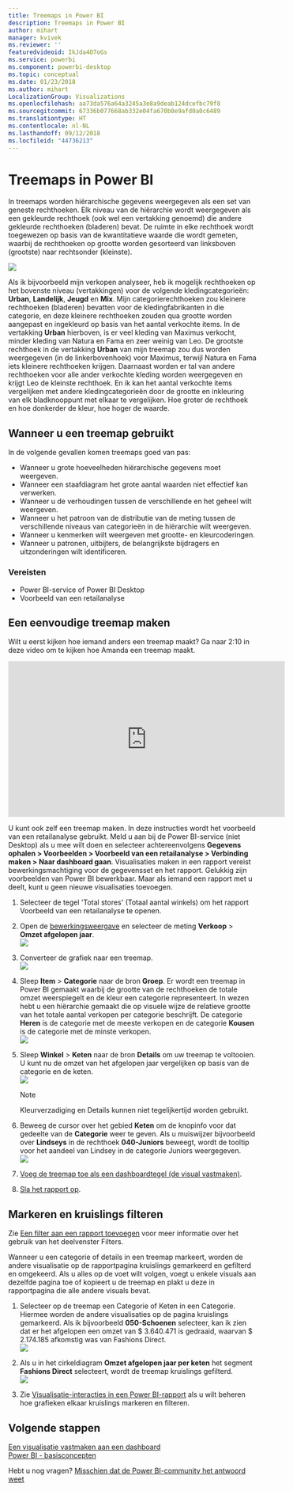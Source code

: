 ```yaml
---
title: Treemaps in Power BI
description: Treemaps in Power BI
author: mihart
manager: kvivek
ms.reviewer: ''
featuredvideoid: IkJda4O7oGs
ms.service: powerbi
ms.component: powerbi-desktop
ms.topic: conceptual
ms.date: 01/23/2018
ms.author: mihart
LocalizationGroup: Visualizations
ms.openlocfilehash: aa73da576a64a3245a3e8a9deab124dcefbc79f8
ms.sourcegitcommit: 67336b077668ab332e04fa670b0e9afd0a0c6489
ms.translationtype: HT
ms.contentlocale: nl-NL
ms.lasthandoff: 09/12/2018
ms.locfileid: "44736213"
---
```

# <a name="treemaps-in-power-bi"></a>Treemaps in Power BI
In treemaps worden hiërarchische gegevens weergegeven als een set van geneste rechthoeken.  Elk niveau van de hiërarchie wordt weergegeven als een gekleurde rechthoek (ook wel een vertakking genoemd) die andere gekleurde rechthoeken (bladeren) bevat.  De ruimte in elke rechthoek wordt toegewezen op basis van de kwantitatieve waarde die wordt gemeten, waarbij de rechthoeken op grootte worden gesorteerd van linksboven (grootste) naar rechtsonder (kleinste).

![](media/power-bi-visualization-treemaps/pbi-nancy_viz_treemap.png)

Als ik bijvoorbeeld mijn verkopen analyseer, heb ik mogelijk rechthoeken op het bovenste niveau (vertakkingen) voor de volgende kledingcategorieën: **Urban**, **Landelijk**, **Jeugd** en **Mix**.  Mijn categorierechthoeken zou kleinere rechthoeken (bladeren) bevatten voor de kledingfabrikanten in die categorie, en deze kleinere rechthoeken zouden qua grootte worden aangepast en ingekleurd op basis van het aantal verkochte items.  In de vertakking **Urban** hierboven, is er veel kleding van Maximus verkocht, minder kleding van Natura en Fama en zeer weinig van Leo.  De grootste rechthoek in de vertakking **Urban** van mijn treemap zou dus worden weergegeven (in de linkerbovenhoek) voor Maximus, terwijl Natura en Fama iets kleinere rechthoeken krijgen. Daarnaast worden er tal van andere rechthoeken voor alle ander verkochte kleding worden weergegeven en krijgt Leo de kleinste rechthoek.  En ik kan het aantal verkochte items vergelijken met andere kledingcategorieën door de grootte en inkleuring van elk bladknooppunt met elkaar te vergelijken. Hoe groter de rechthoek en hoe donkerder de kleur, hoe hoger de waarde.

## <a name="when-to-use-a-treemap"></a>Wanneer u een treemap gebruikt
In de volgende gevallen komen treemaps goed van pas:

* Wanneer u grote hoeveelheden hiërarchische gegevens moet weergeven.
* Wanneer een staafdiagram het grote aantal waarden niet effectief kan verwerken.
* Wanneer u de verhoudingen tussen de verschillende en het geheel wilt weergeven.
* Wanneer u het patroon van de distributie van de meting tussen de verschillende niveaus van categorieën in de hiërarchie wilt weergeven.
* Wanneer u kenmerken wilt weergeven met grootte- en kleurcoderingen.
* Wanneer u patronen, uitbijters, de belangrijkste bijdragers en uitzonderingen wilt identificeren.

### <a name="prerequisites"></a>Vereisten
 - Power BI-service of Power BI Desktop
 - Voorbeeld van een retailanalyse

## <a name="create-a-basic-treemap"></a>Een eenvoudige treemap maken
Wilt u eerst kijken hoe iemand anders een treemap maakt?  Ga naar 2:10 in deze video om te kijken hoe Amanda een treemap maakt.

<iframe width="560" height="315" src="https://www.youtube.com/embed/IkJda4O7oGs" frameborder="0" allowfullscreen></iframe>

U kunt ook zelf een treemap maken. In deze instructies wordt het voorbeeld van een retailanalyse gebruikt. Meld u aan bij de Power BI-service (niet Desktop) als u mee wilt doen en selecteer achtereenvolgens **Gegevens ophalen \> Voorbeelden \> Voorbeeld van een retailanalyse \> Verbinding maken \> Naar dashboard gaan**. Visualisaties maken in een rapport vereist bewerkingsmachtiging voor de gegevensset en het rapport. Gelukkig zijn voorbeelden van Power BI bewerkbaar. Maar als iemand een rapport met u deelt, kunt u geen nieuwe visualisaties toevoegen.

1. Selecteer de tegel 'Total stores' (Totaal aantal winkels) om het rapport Voorbeeld van een retailanalyse te openen.    
2. Open de [bewerkingsweergave](../service-interact-with-a-report-in-editing-view.md) en selecteer de meting **Verkoop** > **Omzet afgelopen jaar**.   
   ![](media/power-bi-visualization-treemaps/treemapfirstvalue_new.png)   
3. Converteer de grafiek naar een treemap.  
   ![](media/power-bi-visualization-treemaps/treemapconvertto_new.png)   
4. Sleep **Item** > **Categorie** naar de bron **Groep**. Er wordt een treemap in Power BI gemaakt waarbij de grootte van de rechthoeken de totale omzet weerspiegelt en de kleur een categorie representeert.  In wezen hebt u een hiërarchie gemaakt die op visuele wijze de relatieve grootte van het totale aantal verkopen per categorie beschrijft.  De categorie **Heren** is de categorie met de meeste verkopen en de categorie **Kousen** is de categorie met de minste verkopen.   
   ![](media/power-bi-visualization-treemaps/treemapcomplete_new.png)   
5. Sleep **Winkel** > **Keten** naar de bron **Details** om uw treemap te voltooien. U kunt nu de omzet van het afgelopen jaar vergelijken op basis van de categorie en de keten.   
   ![](media/power-bi-visualization-treemaps/treemap_addgroup_new.png)
   
   > [!NOTE]
   > Kleurverzadiging en Details kunnen niet tegelijkertijd worden gebruikt.
   > 
   > 
5. Beweeg de cursor over het gebied **Keten** om de knopinfo voor dat gedeelte van de **Categorie** weer te geven.  Als u muiswijzer bijvoorbeeld over **Lindseys** in de rechthoek **040-Juniors** beweegt, wordt de tooltip voor het aandeel van Lindsey in de categorie Juniors weergegeven.  
   ![](media/power-bi-visualization-treemaps/treemaphoverdetail_new.png)
6. [Voeg de treemap toe als een dashboardtegel (de visual vastmaken)](../service-dashboard-tiles.md). 
7. [Sla het rapport op](../service-report-save.md).

## <a name="highlighting-and-cross-filtering"></a>Markeren en kruislings filteren
Zie [Een filter aan een rapport toevoegen](../power-bi-report-add-filter.md) voor meer informatie over het gebruik van het deelvenster Filters.

Wanneer u een categorie of details in een treemap markeert, worden de andere visualisatie op de rapportpagina kruislings gemarkeerd en gefilterd en omgekeerd. Als u alles op de voet wilt volgen, voegt u enkele visuals aan dezelfde pagina toe of kopieert u de treemap en plakt u deze in rapportpagina die alle andere visuals bevat.

1. Selecteer op de treemap een Categorie of Keten in een Categorie.  Hiermee worden de andere visualisaties op de pagina kruislings gemarkeerd. Als ik bijvoorbeeld **050-Schoenen** selecteer, kan ik zien dat er het afgelopen een omzet van $ 3.640.471 is gedraaid, waarvan $ 2.174.185 afkomstig was van Fashions Direct.  
   ![](media/power-bi-visualization-treemaps/treemaphiliting.png)

2. Als u in het cirkeldiagram **Omzet afgelopen jaar per keten** het segment **Fashions Direct** selecteert, wordt de treemap kruislings gefilterd.  
   ![](media/power-bi-visualization-treemaps/treemapnoowl.gif)    

3. Zie [Visualisatie-interacties in een Power BI-rapport](../service-reports-visual-interactions.md) als u wilt beheren hoe grafieken elkaar kruislings markeren en filteren.

## <a name="next-steps"></a>Volgende stappen
[Een visualisatie vastmaken aan een dashboard](../service-dashboard-pin-tile-from-report.md)  
[Power BI - basisconcepten](../service-basic-concepts.md)  

Hebt u nog vragen? [Misschien dat de Power BI-community het antwoord weet](http://community.powerbi.com/)  

